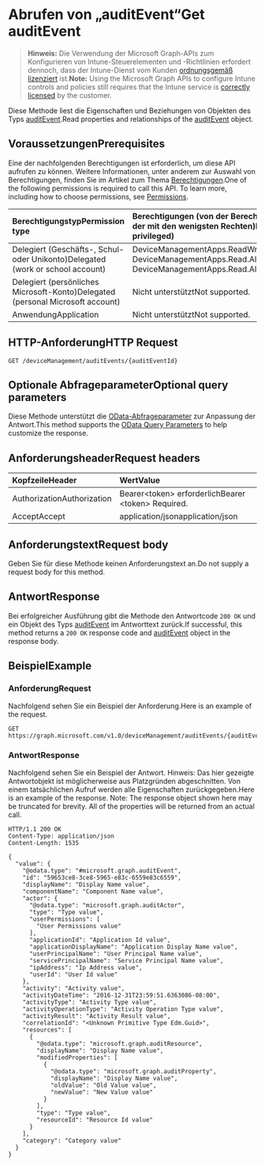# <a name="get-auditevent"></a><span data-ttu-id="b9ce0-101">Abrufen von „auditEvent“</span><span class="sxs-lookup"><span data-stu-id="b9ce0-101">Get auditEvent</span></span>

> <span data-ttu-id="b9ce0-102">**Hinweis:** Die Verwendung der Microsoft Graph-APIs zum Konfigurieren von Intune-Steuerelementen und -Richtlinien erfordert dennoch, dass der Intune-Dienst vom Kunden [ordnungsgemäß lizenziert](https://go.microsoft.com/fwlink/?linkid=839381) ist.</span><span class="sxs-lookup"><span data-stu-id="b9ce0-102">**Note:** Using the Microsoft Graph APIs to configure Intune controls and policies still requires that the Intune service is [correctly licensed](https://go.microsoft.com/fwlink/?linkid=839381) by the customer.</span></span>

<span data-ttu-id="b9ce0-103">Diese Methode liest die Eigenschaften und Beziehungen von Objekten des Typs [auditEvent](../resources/intune_auditing_auditevent.md).</span><span class="sxs-lookup"><span data-stu-id="b9ce0-103">Read properties and relationships of the [auditEvent](../resources/intune_auditing_auditevent.md) object.</span></span>
## <a name="prerequisites"></a><span data-ttu-id="b9ce0-104">Voraussetzungen</span><span class="sxs-lookup"><span data-stu-id="b9ce0-104">Prerequisites</span></span>
<span data-ttu-id="b9ce0-p101">Eine der nachfolgenden Berechtigungen ist erforderlich, um diese API aufrufen zu können. Weitere Informationen, unter anderem zur Auswahl von Berechtigungen, finden Sie im Artikel zum Thema [Berechtigungen](../../../concepts/permissions_reference.md).</span><span class="sxs-lookup"><span data-stu-id="b9ce0-p101">One of the following permissions is required to call this API. To learn more, including how to choose permissions, see [Permissions](../../../concepts/permissions_reference.md).</span></span>

|<span data-ttu-id="b9ce0-107">Berechtigungstyp</span><span class="sxs-lookup"><span data-stu-id="b9ce0-107">Permission type</span></span>|<span data-ttu-id="b9ce0-108">Berechtigungen (von der Berechtigung mit den meisten Rechten zu der mit den wenigsten Rechten)</span><span class="sxs-lookup"><span data-stu-id="b9ce0-108">Permissions (from most to least privileged)</span></span>|
|:---|:---|
|<span data-ttu-id="b9ce0-109">Delegiert (Geschäfts-, Schul- oder Unikonto)</span><span class="sxs-lookup"><span data-stu-id="b9ce0-109">Delegated (work or school account)</span></span>|<span data-ttu-id="b9ce0-110">DeviceManagementApps.ReadWrite.All, DeviceManagementApps.Read.All</span><span class="sxs-lookup"><span data-stu-id="b9ce0-110">DeviceManagementApps.ReadWrite.All, DeviceManagementApps.Read.All</span></span>|
|<span data-ttu-id="b9ce0-111">Delegiert (persönliches Microsoft-Konto)</span><span class="sxs-lookup"><span data-stu-id="b9ce0-111">Delegated (personal Microsoft account)</span></span>|<span data-ttu-id="b9ce0-112">Nicht unterstützt</span><span class="sxs-lookup"><span data-stu-id="b9ce0-112">Not supported.</span></span>|
|<span data-ttu-id="b9ce0-113">Anwendung</span><span class="sxs-lookup"><span data-stu-id="b9ce0-113">Application</span></span>|<span data-ttu-id="b9ce0-114">Nicht unterstützt</span><span class="sxs-lookup"><span data-stu-id="b9ce0-114">Not supported.</span></span>|

## <a name="http-request"></a><span data-ttu-id="b9ce0-115">HTTP-Anforderung</span><span class="sxs-lookup"><span data-stu-id="b9ce0-115">HTTP Request</span></span>
<!-- {
  "blockType": "ignored"
}
-->
``` http
GET /deviceManagement/auditEvents/{auditEventId}
```

## <a name="optional-query-parameters"></a><span data-ttu-id="b9ce0-116">Optionale Abfrageparameter</span><span class="sxs-lookup"><span data-stu-id="b9ce0-116">Optional query parameters</span></span>
<span data-ttu-id="b9ce0-117">Diese Methode unterstützt die [OData-Abfrageparameter](https://developer.microsoft.com/en-us/graph/docs/overview/query_parameters) zur Anpassung der Antwort.</span><span class="sxs-lookup"><span data-stu-id="b9ce0-117">This method supports the [OData Query Parameters](https://developer.microsoft.com/en-us/graph/docs/overview/query_parameters) to help customize the response.</span></span>
## <a name="request-headers"></a><span data-ttu-id="b9ce0-118">Anforderungsheader</span><span class="sxs-lookup"><span data-stu-id="b9ce0-118">Request headers</span></span>
|<span data-ttu-id="b9ce0-119">Kopfzeile</span><span class="sxs-lookup"><span data-stu-id="b9ce0-119">Header</span></span>|<span data-ttu-id="b9ce0-120">Wert</span><span class="sxs-lookup"><span data-stu-id="b9ce0-120">Value</span></span>|
|:---|:---|
|<span data-ttu-id="b9ce0-121">Authorization</span><span class="sxs-lookup"><span data-stu-id="b9ce0-121">Authorization</span></span>|<span data-ttu-id="b9ce0-122">Bearer&lt;token&gt; erforderlich</span><span class="sxs-lookup"><span data-stu-id="b9ce0-122">Bearer &lt;token&gt; Required.</span></span>|
|<span data-ttu-id="b9ce0-123">Accept</span><span class="sxs-lookup"><span data-stu-id="b9ce0-123">Accept</span></span>|<span data-ttu-id="b9ce0-124">application/json</span><span class="sxs-lookup"><span data-stu-id="b9ce0-124">application/json</span></span>|

## <a name="request-body"></a><span data-ttu-id="b9ce0-125">Anforderungstext</span><span class="sxs-lookup"><span data-stu-id="b9ce0-125">Request body</span></span>
<span data-ttu-id="b9ce0-126">Geben Sie für diese Methode keinen Anforderungstext an.</span><span class="sxs-lookup"><span data-stu-id="b9ce0-126">Do not supply a request body for this method.</span></span>

## <a name="response"></a><span data-ttu-id="b9ce0-127">Antwort</span><span class="sxs-lookup"><span data-stu-id="b9ce0-127">Response</span></span>
<span data-ttu-id="b9ce0-128">Bei erfolgreicher Ausführung gibt die Methode den Antwortcode `200 OK` und ein Objekt des Typs [auditEvent](../resources/intune_auditing_auditevent.md) im Antworttext zurück.</span><span class="sxs-lookup"><span data-stu-id="b9ce0-128">If successful, this method returns a `200 OK` response code and [auditEvent](../resources/intune_auditing_auditevent.md) object in the response body.</span></span>

## <a name="example"></a><span data-ttu-id="b9ce0-129">Beispiel</span><span class="sxs-lookup"><span data-stu-id="b9ce0-129">Example</span></span>
### <a name="request"></a><span data-ttu-id="b9ce0-130">Anforderung</span><span class="sxs-lookup"><span data-stu-id="b9ce0-130">Request</span></span>
<span data-ttu-id="b9ce0-131">Nachfolgend sehen Sie ein Beispiel der Anforderung.</span><span class="sxs-lookup"><span data-stu-id="b9ce0-131">Here is an example of the request.</span></span>
``` http
GET https://graph.microsoft.com/v1.0/deviceManagement/auditEvents/{auditEventId}
```

### <a name="response"></a><span data-ttu-id="b9ce0-132">Antwort</span><span class="sxs-lookup"><span data-stu-id="b9ce0-132">Response</span></span>
<span data-ttu-id="b9ce0-p102">Nachfolgend sehen Sie ein Beispiel der Antwort. Hinweis: Das hier gezeigte Antwortobjekt ist möglicherweise aus Platzgründen abgeschnitten. Von einem tatsächlichen Aufruf werden alle Eigenschaften zurückgegeben.</span><span class="sxs-lookup"><span data-stu-id="b9ce0-p102">Here is an example of the response. Note: The response object shown here may be truncated for brevity. All of the properties will be returned from an actual call.</span></span>
``` http
HTTP/1.1 200 OK
Content-Type: application/json
Content-Length: 1535

{
  "value": {
    "@odata.type": "#microsoft.graph.auditEvent",
    "id": "59653ce8-3ce8-5965-e83c-6559e83c6559",
    "displayName": "Display Name value",
    "componentName": "Component Name value",
    "actor": {
      "@odata.type": "microsoft.graph.auditActor",
      "type": "Type value",
      "userPermissions": [
        "User Permissions value"
      ],
      "applicationId": "Application Id value",
      "applicationDisplayName": "Application Display Name value",
      "userPrincipalName": "User Principal Name value",
      "servicePrincipalName": "Service Principal Name value",
      "ipAddress": "Ip Address value",
      "userId": "User Id value"
    },
    "activity": "Activity value",
    "activityDateTime": "2016-12-31T23:59:51.6363086-08:00",
    "activityType": "Activity Type value",
    "activityOperationType": "Activity Operation Type value",
    "activityResult": "Activity Result value",
    "correlationId": "<Unknown Primitive Type Edm.Guid>",
    "resources": [
      {
        "@odata.type": "microsoft.graph.auditResource",
        "displayName": "Display Name value",
        "modifiedProperties": [
          {
            "@odata.type": "microsoft.graph.auditProperty",
            "displayName": "Display Name value",
            "oldValue": "Old Value value",
            "newValue": "New Value value"
          }
        ],
        "type": "Type value",
        "resourceId": "Resource Id value"
      }
    ],
    "category": "Category value"
  }
}
```



